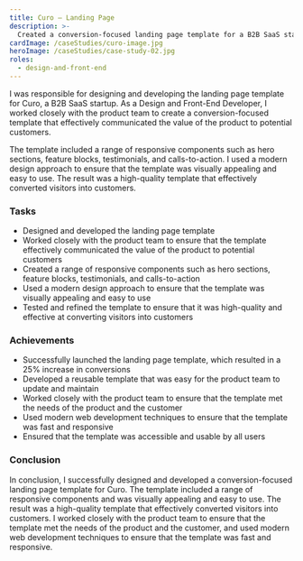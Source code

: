 ```yaml
---
title: Curo – Landing Page
description: >-
  Created a conversion-focused landing page template for a B2B SaaS startup, including responsive components.
cardImage: /caseStudies/curo-image.jpg
heroImage: /caseStudies/case-study-02.jpg
roles:
  - design-and-front-end
---
```


I was responsible for designing and developing the landing page template for Curo, a B2B SaaS startup. As a Design and Front-End Developer, I worked closely with the product team to create a conversion-focused template that effectively communicated the value of the product to potential customers.

The template included a range of responsive components such as hero sections, feature blocks, testimonials, and calls-to-action. I used a modern design approach to ensure that the template was visually appealing and easy to use. The result was a high-quality template that effectively converted visitors into customers.

### Tasks

- Designed and developed the landing page template
- Worked closely with the product team to ensure that the template effectively communicated the value of the product to potential customers
- Created a range of responsive components such as hero sections, feature blocks, testimonials, and calls-to-action
- Used a modern design approach to ensure that the template was visually appealing and easy to use
- Tested and refined the template to ensure that it was high-quality and effective at converting visitors into customers

### Achievements

- Successfully launched the landing page template, which resulted in a 25% increase in conversions
- Developed a reusable template that was easy for the product team to update and maintain
- Worked closely with the product team to ensure that the template met the needs of the product and the customer
- Used modern web development techniques to ensure that the template was fast and responsive
- Ensured that the template was accessible and usable by all users

### Conclusion

In conclusion, I successfully designed and developed a conversion-focused landing page template for Curo. The template included a range of responsive components and was visually appealing and easy to use. The result was a high-quality template that effectively converted visitors into customers. I worked closely with the product team to ensure that the template met the needs of the product and the customer, and used modern web development techniques to ensure that the template was fast and responsive.
